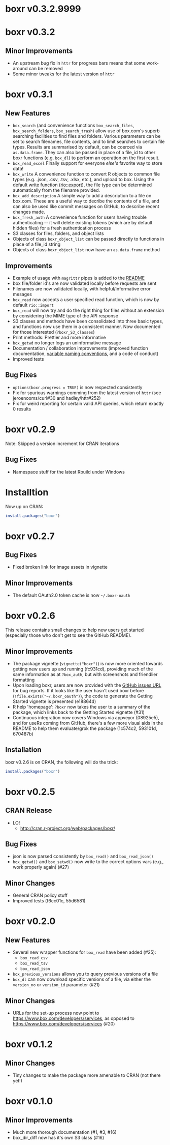 # boxr v0.3.2.9999

# boxr v0.3.2

## Minor Improvements

* An upstream bug fix in `httr` for progress bars means that some work-around can be removed
* Some minor tweaks for the latest version of `httr`

# boxr v0.3.1

## New Features
* `box_search` (and convenience functions `box_search_files`, `box_search_folders`, `box_search_trash`) allow use of box.com's superb searching facilities to find files and folders. Various parameters can be set to search filenames, file contents, and to limit searches to certain file types. Results are summarised by default, can be coerced via `as.data.frame`. They can also be passed in place of a file_id to other boxr functions (e.g. `box_dl`) to perform an operation on the first result.
* `box_read_excel` Finally support for everyone *else's* favorite way to store data!
* `box_write` A convenience function to convert R objects to common file types (e.g. .json, .csv, .tsv, .xlsx, etc.), and upload to box. Using the default write function ([rio::export](https://github.com/leeper/rio)), the file type can be determined automatically from the filename provided.
* `box_add_description` A simple way to add a description to a file on box.com. These are a useful way to decribe the contents of a file, and can also be used like commit messages on GitHub, to describe recent changes made.
* `box_fresh_auth` A convenience function for users having trouble authenticating -- it will delete existing tokens (which are by default hidden files) for a fresh authentication process
* S3 classes for files, folders, and object lists
* Objects of class `boxr_object_list` can be passed directly to functions in place of a file_id string
* Objects of class `boxr_object_list` now have an `as.data.frame` method


## Improvements
* Example of usage with `magrittr` pipes is added to the [README](README.md)
* box file/folder id's are now validated locally before requests are sent
* Filenames are now validated locally, with helpful/informative error mesages
* `box_read` now accepts a user specified read function, which is now by default `rio::import` 
* `box_read` will now try and do the right thing for files without an extension by considering the MIME type of the API response
* S3 classes and methods have been consolidated into three basic types, and functions now use them in a consistent manner. Now documented for those interested (`?boxr_S3_classes`)
* Print methods: Prettier and more informative
* `box_getwd` no longer logs an uninformative message
* Documentation / collaboration improvements (improved function documentation, [variable naming conventions](R/README.md), and a code of conduct)
* Improved tests


## Bug Fixes
* `options(boxr.progress = TRUE)` is now respected consistently
* Fix for spurious warnings comming from the latest version of `httr` (see jeroenooms/curl#30 and hadley/httr#252)
* Fix for weird reporting for certain valid API queries, which return exactly 0 results


# boxr v0.2.9
Note: Skipped a version increment for CRAN iterations

## Bug Fixes
* Namespace stuff for the latest Rbuild under Windows

# Installtion
Now up on CRAN:

```r
install.packages("boxr")
```

# boxr v0.2.7
## Bug Fixes
* Fixed broken link for image assets in vignette

## Minor Improvements
* The default OAuth2.0 token cache is now `~/.boxr-oauth`


# boxr v0.2.6
This release contains small changes to help new users get started (especially those who don't get to see the GitHub README).

## Minor Improvements
* The package vignette (`vignette("boxr")`) is now more oriented towards getting new users up and running (fc931cd), providing much of the same information as at `?box_auth`, but with screenshots and friendlier formatting
* Upon loading boxr, users are now provided with the [GitHub issues URL](https://github.com/brendan-R/boxr/issues) for bug reports. If it looks like the user hasn't used boxr before (`!file.exists("~/.boxr_oauth")`), the code to generate the Getting Started vignette is presented (e18864d)
* R help 'homepage': `?boxr` now takes the user to a summary of the package, which links back to the Getting Started vignette (#31)
* Continuous integration now covers Windows via appveyor (08925e5), and for useRs coming from GitHub, there's a few more visual aids in the README to help them evaluate/grok the package (1c574c2, 593101d, 670487b)

## Installation
boxr v0.2.6 is on CRAN, the following will do the trick:
```r
install.packages("boxr")
```

# boxr v0.2.5
## CRAN Release
* LO!
  * http://cran.r-project.org/web/packages/boxr/

## Bug Fixes
* json is now parsed consistently by `box_read()` and `box_read_json()`
* `box_getwd()` and `box_setwd()` now write to the correct options vars (e.g., work properly again) (#27)

## Minor Changes
* General CRAN policy stuff
* Improved tests (f6cc01c, 55d6581)


# boxr v0.2.0
## New Features

* Several new wrapper functions for `box_read` have been added (#25):
  * `box_read_csv`
  * `box_read_tsv`
  * `box_read_json`
* `box_previous_versions` allows you to query previous versions of a file
* `box_dl` can now download specific versions of a file, via either the `version_no` or `version_id` parameter (#21)

## Minor Changes

* URLs for the set-up process now point to https://www.box.com/developers/services, as opposed to https://www.box.com/developers/services (#20)


# boxr v0.1.2
## Minor Changes
* Tiny changes to make the package more amenable to CRAN (not there yet!)


# boxr v0.1.0
## Minor Improvements
* Much more thorough documentation (#1, #3, #16)
* box_dir_diff now has it's own S3 class (#16)